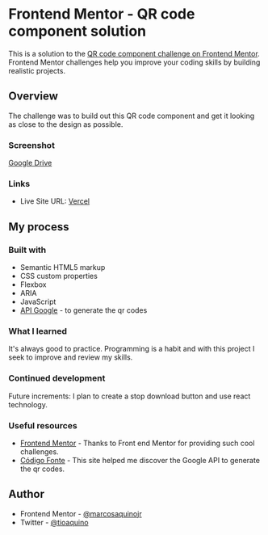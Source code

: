 # Frontend Mentor - QR code component solution

This is a solution to the [QR code component challenge on Frontend Mentor](https://www.frontendmentor.io/challenges/qr-code-component-iux_sIO_H). Frontend Mentor challenges help you improve your coding skills by building realistic projects. 

## Overview
The challenge was to build out this QR code component and get it looking as close to the design as possible.

### Screenshot

[Google Drive](https://drive.google.com/file/d/1MFc3mzb48-EJEkBbTNlORT0Fnct2grGS/view?usp=sharing)

### Links

- Live Site URL: [Vercel](https://qrcode-generator-brown.vercel.app/)

## My process

### Built with

- Semantic HTML5 markup
- CSS custom properties
- Flexbox
- ARIA
- JavaScript
- [API Google](https://developers.google.com/chart/infographics/docs/qr_codes) - to generate the qr codes


### What I learned

It's always good to practice. Programming is a habit and with this project I seek to improve and review my skills.

### Continued development

Future increments: I plan to create a stop download button and use react technology.

### Useful resources

- [Frontend Mentor](https://www.frontendmentor.io/challenges/qr-code-component-iux_sIO_H) - Thanks to Front end Mentor for providing such cool challenges.
- [Código Fonte](https://www.codigofonte.com.br/dicas/como-gerar-facilmente-um-qr-code-com-a-api-do-google) - This site helped me discover the Google API to generate the qr codes.

## Author

- Frontend Mentor - [@marcosaquinojr](https://www.frontendmentor.io/profile/marcosaquinojr)
- Twitter - [@tioaquino](https://twitter.com/tioaquino)

